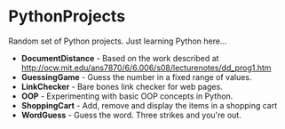 PythonProjects
==============

Random set of Python projects. Just learning Python here...

* **DocumentDistance** - Based on the work described at http://ocw.mit.edu/ans7870/6/6.006/s08/lecturenotes/dd_prog1.htm
* **GuessingGame** - Guess the number in a fixed range of values.
* **LinkChecker** - Bare bones link checker for web pages.
* **OOP** - Experimenting with basic OOP concepts in Python.
* **ShoppingCart** - Add, remove and display the items in a shopping cart
* **WordGuess** - Guess the word. Three strikes and you're out.
